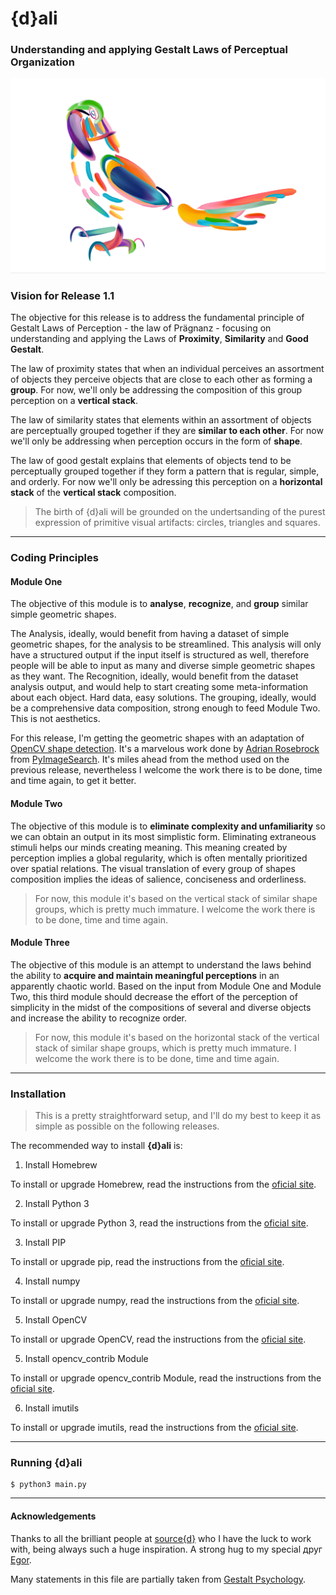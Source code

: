 # {d}ali

### Understanding and applying Gestalt Laws of Perceptual Organization

![{d}ali](assets/{d}ali.png)

### Vision for Release 1.1

The objective for this release is to address the fundamental principle of Gestalt Laws of Perception - the law of Prägnanz - focusing on understanding and applying the Laws of **Proximity**, **Similarity** and **Good Gestalt**.

The law of proximity states that when an individual perceives an assortment of objects they perceive objects that are close to each other as forming a **group**. For now, we'll only be addressing the composition of this group perception on a **vertical stack**.

The law of similarity states that elements within an assortment of objects are perceptually grouped together if they are **similar to each other**. For now we'll only be addressing when perception occurs in the form of **shape**.

The law of good gestalt explains that elements of objects tend to be perceptually grouped together if they form a pattern that is regular, simple, and orderly. For now we'll only be adressing this perception on a **horizontal stack** of the **vertical stack** composition.

> The birth of {d}ali will be grounded on the undertsanding of the purest expression of primitive visual artifacts: circles, triangles and squares.

---

### Coding Principles

#### Module One

The objective of this module is to **analyse**, **recognize**, and **group** similar simple geometric shapes.

The Analysis, ideally, would benefit from having a dataset of simple geometric shapes, for the analysis to be streamlined. This analysis will only have a structured output if the input itself is structured as well, therefore people will be able to input as many and diverse simple geometric shapes as they want. The Recognition, ideally, would benefit from the dataset analysis output, and would help to start creating some meta-information about each object. Hard data, easy solutions. The grouping, ideally, would be a comprehensive data composition, strong enough to feed Module Two. This is not aesthetics.

For this release, I'm getting the geometric shapes with an adaptation of [OpenCV shape detection](https://www.pyimagesearch.com/2016/02/08/opencv-shape-detection/). It's a marvelous work done by [Adrian Rosebrock](@PyImageSearch) from [PyImageSearch](https://www.pyimagesearch.com/). It's miles ahead from the method used on the previous release, nevertheless I welcome the work there is to be done, time and time again, to get it better.

#### Module Two

The objective of this module is to **eliminate complexity and unfamiliarity** so we can obtain an output in its most simplistic form. Eliminating extraneous stimuli helps our minds creating meaning. This meaning created by perception implies a global regularity, which is often mentally prioritized over spatial relations. The visual translation of every group of shapes composition implies the ideas of salience, conciseness and orderliness.

> For now, this module it's based on the vertical stack of similar shape groups, which is pretty much immature. I welcome the work there is to be done, time and time again.

#### Module Three

The objective of this module is an attempt to understand the laws behind the ability to **acquire and maintain meaningful perceptions** in an apparently chaotic world. Based on the input from Module One and Module Two, this third module should decrease the effort of the perception of simplicity in the midst of the compositions of several and diverse objects and increase the ability to recognize order.

> For now, this module it's based on the horizontal stack of the vertical stack of similar shape groups, which is pretty much immature. I welcome the work there is to be done, time and time again.

---

### Installation

> This is a pretty straightforward setup, and I'll do my best to keep it as simple as possible on the following releases.

The recommended way to install **{d}ali** is:

1. Install Homebrew

To install or upgrade Homebrew, read the instructions from the [oficial site](https://brew.sh).

2. Install Python 3

To install or upgrade Python 3, read the instructions from the [oficial site](https://www.python.org/).

3. Install PIP

To install or upgrade pip, read the instructions from the [oficial site](https://pip.pypa.io/en/stable/installing/).

4. Install numpy

To install or upgrade numpy, read the instructions from the [oficial site](https://scipy.org/install.html/).

5. Install OpenCV

To install or upgrade OpenCV, read the instructions from the [oficial site](https://pypi.org/project/opencv-python/).

5. Install opencv_contrib Module

To install or upgrade opencv_contrib Module, read the instructions from the [oficial site](https://pypi.org/project/opencv-contrib-python/).

6. Install imutils

To install or upgrade imutils, read the instructions from the [oficial site](https://pypi.org/project/imutils/).

---

### Running {d}ali

```
$ python3 main.py
```

---

#### Acknowledgements

Thanks to all the brilliant people at [source{d}](https://sourced.tech/) who I have the luck to work with, being always such a huge inspiration. A strong hug to my special друг [Egor](https://github.com/EgorBu).

Many statements in this file are partially taken from [Gestalt Psychology](https://en.wikipedia.org/wiki/Gestalt_psychology).
